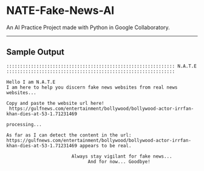 # NATE-Fake-News-AI
An AI Practice Project made with Python in Google Collaboratory.

---
## Sample Output

    :::::::::::::::::::::::::::::::::::::::::::::::::::::::::::::: N.A.T.E ::::::::::::::::::::::::::::::::::::::::::::::::::::::::::::::

    Hello I am N.A.T.E
    I am here to help you discern fake news websites from real news websites...

    Copy and paste the website url here!
     https://gulfnews.com/entertainment/bollywood/bollywood-actor-irrfan-khan-dies-at-53-1.71231469

    processing...

    As far as I can detect the content in the url: 
    https://gulfnews.com/entertainment/bollywood/bollywood-actor-irrfan-khan-dies-at-53-1.71231469 appears to be real.

                            Always stay vigilant for fake news...
                                  And for now... Goodbye!



